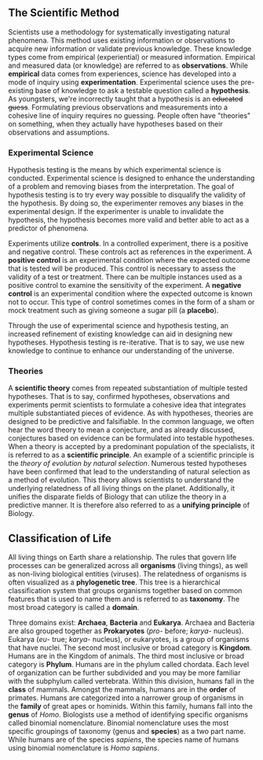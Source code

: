 ## **The Scientific Method**

Scientists use a methodology for systematically investigating natural phenomena. This method uses existing information or observations to acquire new information or validate previous knowledge. These knowledge types come from empirical (experiential) or measured information. Empirical and measured data (or knowledge) are referred to as **observations**. While **empirical** data comes from experiences, science has developed into a mode of inquiry using **experimentation**. Experimental science uses the pre-existing base of knowledge to ask a testable question called a **hypothesis**. As youngsters, we're incorrectly taught that a hypothesis is an ~~educated guess~~. Formulating previous observations and measurements into a cohesive line of inquiry requires no guessing. People often have "theories" on something, when they actually have hypotheses based on their observations and assumptions.

### **Experimental Science**

Hypothesis testing is the means by which experimental science is conducted. Experimental science is designed to enhance the understanding of a problem and removing biases from the interpretation. The goal of hypothesis testing is to try every way possible to disqualify the validity of the hypothesis. By doing so, the experimenter removes any biases in the experimental design. If the experimenter is unable to invalidate the hypothesis, the hypothesis becomes more valid and better able to act as a predictor of phenomena.

Experiments utilize **controls**. In a controlled experiment, there is a positive and negative control. These controls act as references in the experiment. A **positive control** is an experimental condition where the expected outcome that is tested will be produced. This control is necessary to assess the validity of a test or treatment. There can be multiple instances used as a positive control to examine the sensitivity of the experiment. A **negative control** is an experimental condition where the expected outcome is known not to occur. This type of control sometimes comes in the form of a sham or mock treatment such as giving someone a sugar pill (a **placebo**).

Through the use of experimental science and hypothesis testing, an increased refinement of existing knowledge can aid in designing new hypotheses. Hypothesis testing is re-iterative. That is to say, we use new knowledge to continue to enhance our understanding of the universe.

### **Theories**

A **scientific theory** comes from repeated substantiation of multiple tested hypotheses. That is to say, confirmed hypotheses, observations and experiments permit scientists to formulate a cohesive idea that integrates multiple substantiated pieces of evidence. As with hypotheses, theories are designed to be predictive and falsifiable. In the common language, we often hear the word theory to mean a conjecture, and as already discussed, conjectures based on evidence can be formulated into testable hypotheses.  
When a theory is accepted by a predominant population of the specialists, it is referred to as a **scientific principle**. An example of a scientific principle is the *theory of evolution by natural selection*. Numerous tested hypotheses have been confirmed that lead to the understanding of natural selection as a method of evolution. This theory allows scientists to understand the underlying relatedness of all living things on the planet. Additionally, it unifies the disparate fields of Biology that can utilize the theory in a predictive manner. It is therefore also referred to as a **unifying principle** of Biology.

## **Classification of Life**

All living things on Earth share a relationship. The rules that govern life processes can be generalized across all **organisms** (living things), as well as non-living biological entities (viruses). The relatedness of organisms is often visualized as a **phylogenetic tree**. This tree is a hierarchical classification system that groups organisms together based on common features that is used to name them and is referred to as **taxonomy**. The most broad category is called a **domain**.

Three domains exist: **Archaea**, **Bacteria** and **Eukarya**. Archaea and Bacteria are also grouped together as **Prokaryotes** (*pro*\- before; *karya*\- nucleus). Eukarya (*eu*\- true; *karya*\- nucleus), or eukaryotes, is a group of organisms that have nuclei. The second most inclusive or broad category is **Kingdom**. Humans are in the Kingdom of animals. The third most inclusive or broad category is **Phylum**. Humans are in the phylum called chordata. Each level of organization can be further subdivided and you may be more familiar with the subphylum called vertebrata. Within this division, humans fall in the **class** of mammals. Amongst the mammals, humans are in the **order** of primates. Humans are categorized into a narrower group of organisms in the **family** of great apes or hominids. Within this family, humans fall into the **genus** of *Homo*. Biologists use a method of identifying specific organisms called binomial nomenclature. Binomial nomenclature uses the most specific groupings of taxonomy (genus and **species**) as a two part name. While humans are of the species *sapiens*, the species name of humans using binomial nomenclature is *Homo sapiens*.  
   
